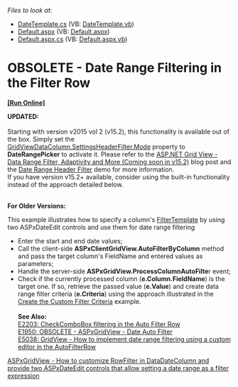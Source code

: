 <!-- default file list -->
*Files to look at*:

* [DateTemplate.cs](./CS/WebSite/App_Code/DateTemplate.cs) (VB: [DateTemplate.vb](./VB/WebSite/App_Code/DateTemplate.vb))
* [Default.aspx](./CS/WebSite/Default.aspx) (VB: [Default.aspx](./VB/WebSite/Default.aspx))
* [Default.aspx.cs](./CS/WebSite/Default.aspx.cs) (VB: [Default.aspx.vb](./VB/WebSite/Default.aspx.vb))
<!-- default file list end -->
# OBSOLETE - Date Range Filtering in the Filter Row
<!-- run online -->
**[[Run Online]](https://codecentral.devexpress.com/e1990)**
<!-- run online end -->


<p><strong>UPDATED:</strong><br><br>Starting with version v2015 vol 2 (v15.2), this functionality is available out of the box. Simply set the <a href="https://documentation.devexpress.com/#AspNet/DevExpressWebGridViewDataColumnHeaderFilterSettings_Modetopic">GridViewDataColumn.SettingsHeaderFilter.Mode</a> property to <strong>DateRangePicker</strong> to activate it. Please refer to the <a href="https://community.devexpress.com/blogs/aspnet/archive/2015/11/10/asp-net-grid-view-data-range-filter-adaptivity-and-more-coming-soon-in-v15-2.aspx">ASP.NET Grid View - Data Range Filter, Adaptivity and More (Coming soon in v15.2)</a> blog post and the <a href="http://demos.devexpress.com/ASPxGridViewDemos/Filtering/DateRangeHeaderFilter.aspx">Date Range Header Filter</a> demo for more information.<br>If you have version v15.2+ available, consider using the built-in functionality instead of the approach detailed below.</p>
<p><br><strong>For Older Versions:</strong></p>
<p>This example illustrates how to specify a column's <a href="https://documentation.devexpress.com/#AspNet/DevExpressWebGridViewColumn_FilterTemplatetopic">FilterTemplate</a> by using two ASPxDateEdit controls and use them for date range filtering

* Enter the start and end date values;
* Call the client-side <strong>ASPxClientGridView.AutoFilterByColumn</strong> method and pass the target column's FieldName and entered values as parameters;
* Handle the server-side <strong>ASPxGridView.ProcessColumnAutoFilte</strong>r event;
* Check if the currently processed column (<strong>e.Column.FieldName</strong>) is the target one. If so, retrieve the passed value (<strong>e.Value</strong>) and create data range filter criteria (<strong>e.Criteria</strong>) using the approach illustrated in the <a href="https://www.devexpress.com/Support/Center/p/E353">Create the Custom Filter Criteria</a> example.<strong><br><br>See Also:<br></strong><a href="https://www.devexpress.com/Support/Center/p/E2203">E2203: CheckComboBox filtering in the Auto Filter Row</a><br><a href="https://www.devexpress.com/Support/Center/p/E1950">E1950: OBSOLETE - ASPxGridView - Date Auto Filter</a><br><a href="https://www.devexpress.com/Support/Center/p/E5038">E5038: GridView - How to implement date range filtering using a custom editor in the AutoFilterRow</a></p>
<p><a href="https://www.devexpress.com/Support/Center/p/T151313">ASPxGridView - How to customize RowFilter in DataDateColumn and provide two ASPxDateEdit controls that allow setting a date range as a filter expression</a></p>

<br/>


